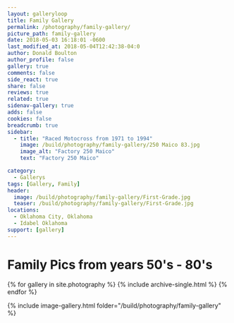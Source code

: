 ```yaml
---
layout: galleryloop
title: Family Gallery
permalink: /photography/family-gallery/
picture_path: family-gallery
date: 2018-05-03 16:18:01 -0600
last_modified_at: 2018-05-04T12:42:38-04:0
author: Donald Boulton
author_profile: false
gallery: true
comments: false
side_react: true
share: false
reviews: true
related: true
sidenav-gallery: true
adds: false
cookies: false
breadcrumb: true
sidebar:
  - title: "Raced Motocross from 1971 to 1994"
    image: /build/photography/family-gallery/250 Maico 83.jpg
    image_alt: "Factory 250 Maico"
    text: "Factory 250 Maico"

category:
  - Gallerys
tags: [Gallery, Family]
header:
  image: /build/photography/family-gallery/First-Grade.jpg
  teaser: /build/photography/family-gallery/First-Grade.jpg
locations:
  - Oklahoma City, Oklahoma
  - Idabel Oklahoma
support: [gallery]
---
```

# Family Pics from years 50's - 80's

{% for gallery in site.photography %}
  {% include archive-single.html %}
{% endfor %}

{% include image-gallery.html folder="/build/photography/family-gallery" %}
